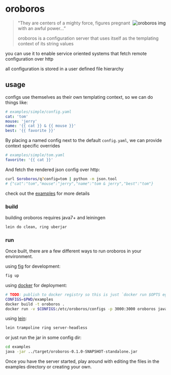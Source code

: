 # oroboros

<img src="http://i.imgur.com/RL7v1G0.jpg"
 alt="oroboros img" title="oroboros" align="right" />

> "They are centers of a mighty force, figures pregnant with an awful power…”
> 
> oroboros is a configuration server that uses itself as the templating context of its string values

you can use it to enable service oriented systems that fetch remote configuration over http

all configuration is stored in a user defined file hierarchy

## usage

configs use themselves as their own templating context, so we can do things like:

~~~yml
# examples/simple/config.yaml
cat: 'tom'
mouse: 'jerry'
name: '{{ cat }} & {{ mouse }}'
best: '{{ favorite }}'
~~~

By placing a named config next to the default `config.yaml`, we can provide context specific overrides

~~~yml
# examples/simple/tom.yaml
favorite: '{{ cat }}'
~~~

And fetch the rendered json config over http:

~~~sh
curl $oroboros/q?config=tom | python -m json.tool
# {"cat":"tom","mouse":"jerry","name":"tom & jerry","best":"tom"}
~~~

check out the [examples](examples) for more details

### build

building oroboros requires java7+ and leiningen

~~~sh
lein do clean, ring uberjar
~~~

### run

Once built, there are a few different ways to run oroboros in your environment.

using [fig](http://www.fig.sh/) for development:

~~~sh
fig up
~~~

using [docker](https://docker.io) for deployment:

~~~sh
# TODO: publish to docker registry so this is just `docker run $OPTS egghead/oroboros`
CONFIGS=$PWD/examples
docker build -t oroboros .
docker run -v $CONFIGS:/etc/oroboros/configs -p 3000:3000 oroboros java -jar /etc/oroboros/o.jar
~~~

using [lein](http://leiningen.org/):

~~~sh
lein trampoline ring server-headless
~~~

or just run the jar in some config dir:

~~~sh
cd examples
java -jar ../target/oroboros-0.1.0-SNAPSHOT-standalone.jar
~~~

Once you have the server started, play around with editing the files in the examples directory or creating your own.


